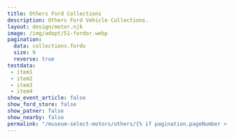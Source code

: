 ```yaml
---
title: Others Ford Collections
description: Others Ford Vehicle Collections.
layout: design/motor.njk
image: /img/adopt/51-fordor.webp
pagination:
  data: collections.fordv
  size: 9
  reverse: true
testdata:
 - item1
 - item2
 - item3
 - item4
show_event_article: false
show_ford_store: false
show_patner: false
show_nearby: false
permalink: "/museum-select-motors/others/{% if pagination.pageNumber > 0 %}page-{{ pagination.pageNumber + 1 }}/{% endif %}index.html"
---
```


